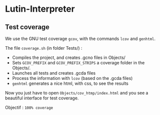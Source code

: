 # Lutin-Interpreter

## Test coverage

We use the GNU test coverage `gcov`, with the commands `lcov` and `genhtml`.

The file `coverage.sh` (in folder Tests/) :
* Compiles the project, and creates .gcno files in Objects/
* Sets `GCOV_PREFIX` and `GCOV_PREFIX_STRIPS` a coverage folder in the Objects/.
* Launches all tests and creates .gcda files
* Process the information with `lcov` (based on the .gcda files)
* `genhtml` generates a nice html, with css, to see the results

Now you just have to open `Objects/cov_htmp/index.html` and you see a beautiful interface for test coverage.

Objectif : `100% coverage`
